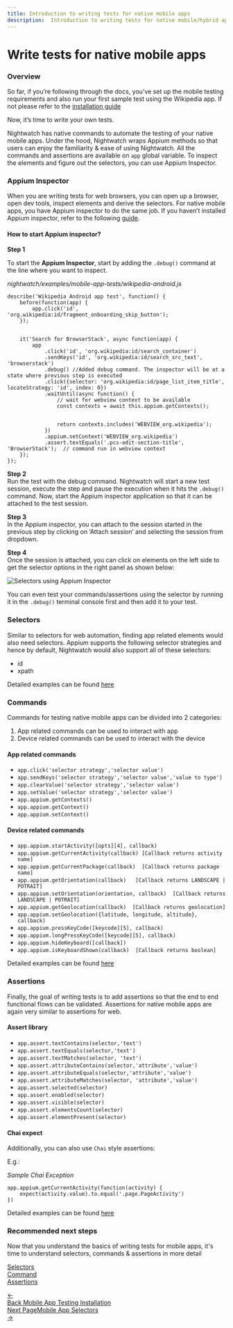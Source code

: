 ```yaml
---
title: Introduction to writing tests for native mobile apps
description:  Introduction to writing tests for native mobile/hybrid apps using Nightwatch
---
```


<div class="page-header"><h1>Write tests for native mobile apps</h1></div>

### Overview

So far, if you’re following through the docs, you’ve set up the mobile testing requirements and also run your first sample test using the Wikipedia app. If not please refer to the [installation guide][1]

Now, it’s time to write your own tests.

Nightwatch has native commands to automate the testing of your native mobile apps. Under the hood, Nightwatch wraps Appium methods so that users can enjoy the familiarity & ease of using Nightwatch. All the commands and assertions are available on `app` global variable. To inspect the elements and figure out the selectors, you can use Appium Inspector. 

### Appium Inspector

When you are writing tests for web browsers, you can open up a browser,  open dev tools, inspect elements and derive the selectors. 
For native mobile apps, you have Appium inspector to do the same job. If you haven’t installed Appium inspector, refer to the following [guide][2].

#### How to start Appium inspector?

<b>Step 1</b></br>

To start the **Appium Inspector**, start by adding the `.debug()` command at the line where you want to inspect.

<div class="sample-test">
<i>nightwatch/examples/mobile-app-tests/wikipedia-android.js</i><pre class="line-numbers"><code class="language-javascript">describe('Wikipedia Android app test', function() {
    before(function(app) {
        app.click('id', 'org.wikipedia:id/fragment_onboarding_skip_button');
    });
    <br>
    it('Search for BrowserStack', async function(app) {
        app
            .click('id', 'org.wikipedia:id/search_container')
            .sendKeys('id', 'org.wikipedia:id/search_src_text', 'browserstack')
            .debug() //Added debug command. The inspector will be at a state where previous step is executed
            .click({selector: 'org.wikipedia:id/page_list_item_title', locateStrategy: 'id', index: 0})
            .waitUntil(async function() {
                // wait for webview context to be available
                const contexts = await this.appium.getContexts();
                <br>
                return contexts.includes('WEBVIEW_org.wikipedia');
            })
            .appium.setContext('WEBVIEW_org.wikipedia')
            .assert.textEquals('.pcs-edit-section-title', 'BrowserStack');  // command run in webview context
    });
});
</code></pre></div>


<b>Step 2</b></br>
Run the test with the debug command. Nightwatch will start a new test session, execute the step and pause the execution when it hits the `.debug()` command. Now, start the Appium inspector application so that it can be attached to the test session.

<b>Step 3</b></br>
In the Appium inspector, you can attach to the session started in the previous step by clicking on ‘Attach session’ and selecting the session from dropdown.

<b>Step 4</b></br>
Once the session is attached, you can click on elements on the left side to get the selector options in the right panel as shown below:

![Selectors using Appium Inspector][image-1]

You can even test your commands/assertions using the selector by running it in the `.debug()` terminal console first and then add it to your test.

### Selectors

Similar to selectors for web automation, finding app related elements would also need selectors. Appium supports the following selector strategies and hence by default, Nightwatch would also support all of these selectors:
- id
- xpath

Detailed examples can be found [here][3]

### Commands

Commands for testing native mobile apps can be divided into 2 categories:

1. App related commands can be used to interact with app
2. Device related commands can be used to interact with the device

#### App related commands
- `app.click('selector strategy','selector value')` 
- `app.sendKeys('selector strategy','selector value','value to type')`
- `app.clearValue('selector strategy','selector value')` 
- `app.setValue('selector strategy','selector value')` 
- `app.appium.getContexts()` 
- `app.appium.getContext()`
- `app.appium.setContext()`

#### Device related commands

- `app.appium.startActivity([opts][4], callback)`
- `app.appium.getCurrentActivity(callback) [Callback returns activity name]`
- `app.appium.getCurrentPackage(callback)  [Callback returns package name]`
- `app.appium.getOrientation(callback)   [Callback returns LANDSCAPE | POTRAIT]`
- `app.appium.setOrientation(orientation, callback)  [Callback returns LANDSCAPE | POTRAIT]`
- `app.appium.getGeolocation(callback)  [Callback returns geolocation]`  
- `app.appium.setGeolocation({latitude, longitude, altitude}, callback)`
- `app.appium.pressKeyCode([keycode][5], callback)`
- `app.appium.longPressKeyCode([keycode][5], callback)`
- `app.appium.hideKeyboard([callback])`
- `app.appium.isKeyboardShown(callback)  [Callback returns boolean]`

Detailed examples can be found [here][6]

### Assertions

Finally, the goal of writing tests is to add assertions so that the end to end functional flows can be validated. Assertions for native mobile apps are again very similar to assertions for web. 

#### Assert library
- `app.assert.textContains(selector,'text')`
- `app.assert.textEquals(selector,'text')`
- `app.assert.textMatches(selector, 'text')`
- `app.assert.attributeContains(selector,'attribute','value')`
- `app.assert.attributeEquals(selector,'attribute','value')`
- `app.assert.attributeMatches(selector, 'attribute','value')`
- `app.assert.selected(selector)`
- `app.assert.enabled(selector)`
- `app.assert.visible(selector)`
- `app.assert.elementsCount(selector)`
- `app.assert.elementPresent(selector)`

#### Chai expect

Additionally, you can also use `Chai` style assertions:

E.g.:

<div class="sample-test">
<i>Sample Chai Exception</i><pre class="line-numbers"><code class="language-javascript">app.appium.getCurrentActivity(function(activity) {
    expect(activity.value).to.equal('.page.PageActivity')
})
</code></pre></div>

Detailed examples can be found [here][7] 

### Recommended next steps

Now that you understand the basics of writing tests for mobile apps, it's time to understand selectors, commands & assertions in more detail

[Selectors][3] </br>
[Command][6] </br>
[Assertions][7]

[1]:    /guide/mobile-app-testing/installation.html
[2]:    /guide/mobile-app-testing/installation.html#install-appium-inspector
[3]:    /guide/mobile-app-testing/selectors.html
[4]:    https://appium.io/docs/en/commands/device/activity/start-activity/
[5]:    https://developer.android.com/reference/android/view/KeyEvent
[6]:    /guide/mobile-app-testing/commands.html
[7]:    /guide/mobile-app-testing/assertions.html

[image-1]:  https://user-images.githubusercontent.com/1677755/220278494-7ca02bb0-6944-47bf-b459-92ffdc9ad38c.png


<div class="doc-pagination pt-40">
  <div class="previous">
    <a href="/guide/mobile-app-testing/installation.html">
      <span>←</span>
        <div class="d-flex flex-column">
          <span class="smallT">Back</span>
          <span class="bigT">Mobile App Testing Installation</span>
        </div>
    </a>
  </div>
  <div class="doc-pagination justify-content-end pt-40">
  <div class="next">
    <a href="/guide/mobile-app-testing/selectors.html">
        <div class="d-flex flex-column"><span class="smallT">Next Page</span><span class="bigT">Mobile App Selectors</span></div>
        <span>→</span>
    </a>
  </div>
</div>
</div>

